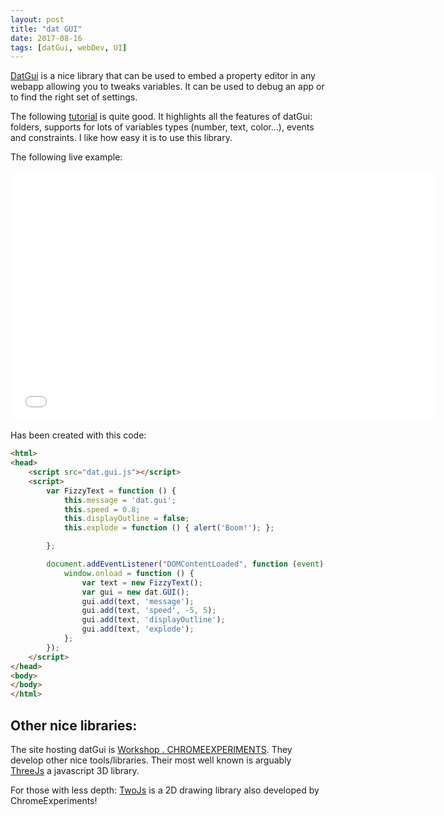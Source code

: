 ```yaml
---
layout: post
title: "dat GUI"
date: 2017-08-16
tags: [datGui, webDev, UI]
---
```


[DatGui](https://github.com/dataarts/dat.gui) is a nice library that can be used to embed a property editor in any webapp allowing you to tweaks variables. It can be used to debug an app or to find the right set of settings.

The following [tutorial](http://workshop.chromeexperiments.com/examples/gui/#1--Basic-Usage) is quite good. It highlights all the features of datGui: folders, supports for lots of variables types (number, text, color...), events and constraints. I like how easy it is to use this library.

The following live example:

<iframe src='../examples/p5/p5.html' frameborder="0" width='680' height='400'></iframe>

Has been created with this code:

```html
<html>
<head>
    <script src="dat.gui.js"></script>
    <script>
        var FizzyText = function () {
            this.message = 'dat.gui';
            this.speed = 0.8;
            this.displayOutline = false;
            this.explode = function () { alert('Boom!'); };

        };

        document.addEventListener("DOMContentLoaded", function (event) {
            window.onload = function () {
                var text = new FizzyText();
                var gui = new dat.GUI();
                gui.add(text, 'message');
                gui.add(text, 'speed', -5, 5);
                gui.add(text, 'displayOutline');
                gui.add(text, 'explode');
            };
        });
    </script>
</head>
<body>
</body>
</html>
```

## Other nice libraries:

The site hosting datGui is [Workshop . CHROMEEXPERIMENTS](http://workshop.chromeexperiments.com/). They develop other nice tools/libraries. Their most well known is arguably [ThreeJs](https://github.com/mrdoob/three.js/) a javascript 3D library.

For those with less depth: [TwoJs](https://github.com/jonobr1/two.js/) is a 2D drawing library also developed by ChromeExperiments!